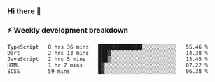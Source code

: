 ### Hi there 👋

### ⚡ Weekly development breakdown
<!--START_SECTION:waka-->
```text
TypeScript   8 hrs 36 mins   ██████████████░░░░░░░░░░░   55.46 % 
Dart         2 hrs 13 mins   ███▓░░░░░░░░░░░░░░░░░░░░░   14.38 % 
JavaScript   2 hrs 5 mins    ███▒░░░░░░░░░░░░░░░░░░░░░   13.45 % 
HTML         1 hr 7 mins     █▓░░░░░░░░░░░░░░░░░░░░░░░   07.22 % 
SCSS         59 mins         █▓░░░░░░░░░░░░░░░░░░░░░░░   06.38 % 
```
<!--END_SECTION:waka-->
<!--
**MarceloWis/MarceloWis** is a ✨ _special_ ✨ repository because its `README.md` (this file) appears on your GitHub profile.

Here are some ideas to get you started:

- 🔭 I’m currently working on ...
- 🌱 I’m currently learning ...
- 👯 I’m looking to collaborate on ...
- 🤔 I’m looking for help with ...
- 💬 Ask me about ...
- 📫 How to reach me: ...
- 😄 Pronouns: ...
- ⚡ Fun fact: ...
-->
